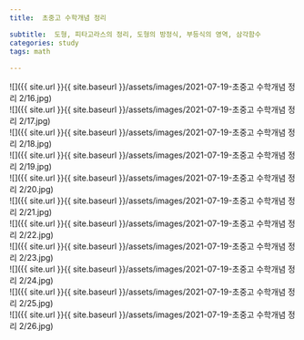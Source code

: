 ```yaml
---
title:  초중고 수학개념 정리

subtitle:  도형, 피타고라스의 정리, 도형의 방정식, 부등식의 영역, 삼각함수
categories: study 
tags: math
 
---
```


  
  
![]({{ site.url }}{{ site.baseurl }}/assets/images/2021-07-19-초중고 수학개념 정리 2/16.jpg)  
![]({{ site.url }}{{ site.baseurl }}/assets/images/2021-07-19-초중고 수학개념 정리 2/17.jpg)  
![]({{ site.url }}{{ site.baseurl }}/assets/images/2021-07-19-초중고 수학개념 정리 2/18.jpg)  
![]({{ site.url }}{{ site.baseurl }}/assets/images/2021-07-19-초중고 수학개념 정리 2/19.jpg)  
![]({{ site.url }}{{ site.baseurl }}/assets/images/2021-07-19-초중고 수학개념 정리 2/20.jpg)  
![]({{ site.url }}{{ site.baseurl }}/assets/images/2021-07-19-초중고 수학개념 정리 2/21.jpg)  
![]({{ site.url }}{{ site.baseurl }}/assets/images/2021-07-19-초중고 수학개념 정리 2/22.jpg)  
![]({{ site.url }}{{ site.baseurl }}/assets/images/2021-07-19-초중고 수학개념 정리 2/23.jpg)  
![]({{ site.url }}{{ site.baseurl }}/assets/images/2021-07-19-초중고 수학개념 정리 2/24.jpg)  
![]({{ site.url }}{{ site.baseurl }}/assets/images/2021-07-19-초중고 수학개념 정리 2/25.jpg)  
![]({{ site.url }}{{ site.baseurl }}/assets/images/2021-07-19-초중고 수학개념 정리 2/26.jpg)  
